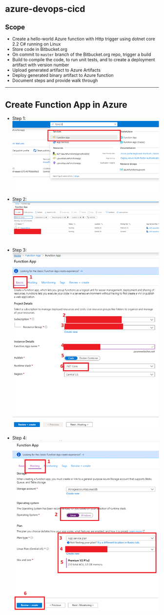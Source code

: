 # azure-devops-cicd

## Scope

* Create a hello-world Azure function with Http trigger using dotnet core 2.2 C# running on Linux
* Store code in Bitbucket.org
* On commit to `master` branch of the Bitbucket.org repo, trigger a build
* Build to compile the code, to run unit tests, and to create a deployment artifact with version number
* Upload generated artifact to Azure Artifacts
* Deploy generated binary artifact to Azure function
* Document steps and provide walk through

--------------------------------------------------------------

# Create Function App in Azure

* Step 1:
![](https://github.com/MuddassirNayyer/azure-devops-cicd/blob/master/Images/AZ%201.PNG)

* Step 2:
![](https://github.com/MuddassirNayyer/azure-devops-cicd/blob/master/Images/AZ%202.PNG)

* Step 3:
![](https://github.com/MuddassirNayyer/azure-devops-cicd/blob/master/Images/AZ%203.PNG)

* Step 4:
![](https://github.com/MuddassirNayyer/azure-devops-cicd/blob/master/Images/AZ%204.PNG)
